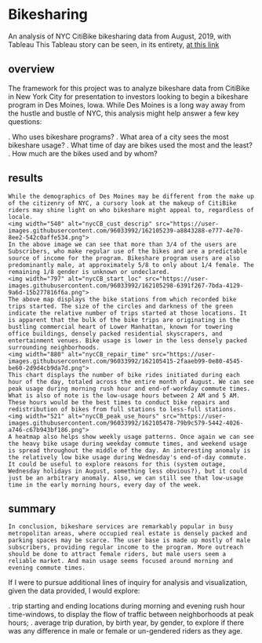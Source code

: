 # Bikesharing
  An analysis of NYC CitiBike bikesharing data from August, 2019, with Tableau
This Tableau story can be seen, in its entirety, [at this link](https://public.tableau.com/views/NYCCitiBikeAnalysischallenge_16492957034750/CustomerDescription?:language=en-US&publish=yes&:display_count=n&:origin=viz_share_link)
## overview
  The framework for this project was to analyze bikeshare data from CitiBike in New York City for presentation to investors looking to begin a bikeshare program in Des Moines, Iowa. While Des Moines is a long way away from the hustle and bustle of NYC, this analysis might help answer a few key questions:

  . Who uses bikeshare programs?
  . What area of a city sees the most bikeshare usage?
  . What time of day are bikes used the most and the least?
  . How much are the bikes used and by whom?
## results
    While the demographics of Des Moines may be different from the make up of the citizenry of NYC, a cursory look at the makeup of CitiBike riders may shine light on who bikeshare might appeal to, regardless of locale.
    <img width="540" alt="nycCB_cust_descrip" src="https://user-images.githubusercontent.com/96033992/162105239-a8843288-e777-4e70-8ee2-542c0affe534.png">
    In the above image we can see that more than 3/4 of the users are Subscribers, who make regular use of the bikes and are a predictable source of income for the program. Bikeshare program users are also predominantly male, at approximately 5/8 to only about 1/4 female. The remaining 1/8 gender is unknown or undeclared.
    <img width="797" alt="nycCB_start_loc" src="https://user-images.githubusercontent.com/96033992/162105298-6391f267-7bda-4129-9a6d-15b277816f6a.png">
    The above map displays the bike stations from which recorded bike trips started. The size of the circles and darkness of the green indicate the relative number of trips started at those locations. It is apparent that the bulk of the bike trips are originating in the bustling commercial heart of Lower Manhattan, known for towering office buildings, densely packed residential skyscrapers, and entertainment venues. Bike usage is lower in the less densely packed surrounding neighborhoods.
    <img width="880" alt="nycCB_repair_time" src="https://user-images.githubusercontent.com/96033992/162105415-2faaeb99-0e80-4545-be60-2d9d4cb9da7d.png">
    This chart displays the number of bike rides initiated during each hour of the day, totaled across the entire month of August. We can see peak usage during morning rush hour and end-of-workday commute times. What is also of note is the low-usage hours between 2 AM and 5 AM. These hours would be the best times to conduct bike repairs and redistribution of bikes from full stations to less-full stations.
    <img width="521" alt="nycCB_peak_use_hours" src="https://user-images.githubusercontent.com/96033992/162105478-79b9c579-5442-4026-a746-c67b943bf186.png">
    A heatmap also helps show weekly usage patterns. Once again we can see the heavy bike usage during weekday commute times, and weekend usage is spread throughout the middle of the day. An interesting anomaly is the relatively low bike usage during Wednesday's end-of-day commute. It could be useful to explore reasons for this (system outage, Wednesday holidays in August, something less obvious?), but it could just be an arbitrary anomaly. Also, we can still see that low-usage time in the early morning hours, every day of the week.
## summary
    In conclusion, bikeshare services are remarkably popular in busy metropolitan areas, where occupied real estate is densely packed and parking spaces may be scarce. The user base is made up mostly of male subscribers, providing regular income to the program. More outreach should be done to attract female riders, but male users seem a reliable market. And main usage seems focused around morning and evening commute times.

If I were to pursue additional lines of inquiry for analysis and visualization, given the data provided, I would explore:

  . trip starting and ending locations during morning and evening rush hour time-windows, to display the flow of traffic between neighborhoods at peak hours;
  . average trip duration, by birth year, by gender, to explore if there was any difference in male or female or un-gendered riders as they age.
